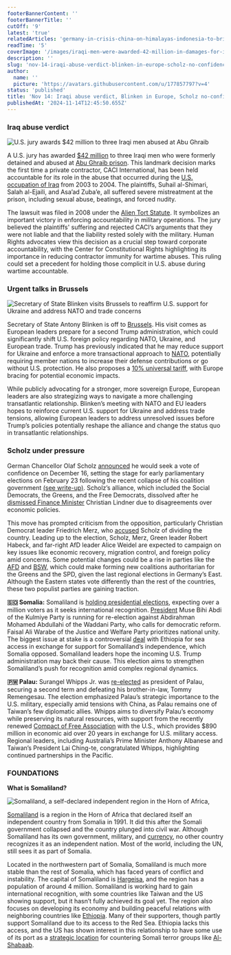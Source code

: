 ```yaml
---
footerBannerContent: ''
footerBannerTitle: ''
cutOff: '9'
latest: 'true'
relatedArticles: 'germany-in-crisis-china-on-himalayas-indonesia-to-brics'
readTime: '5'
coverImage: '/images/iraqi-men-were-awarded-42-million-in-damages-for-injuries-UwND.webp'
description: ''
slug: 'nov-14-iraqi-abuse-verdict-blinken-in-europe-scholz-no-confidence'
author:
  name: ''
  picture: 'https://avatars.githubusercontent.com/u/177857797?v=4'
status: 'published'
title: 'Nov 14: Iraqi abuse verdict, Blinken in Europe, Scholz no-confidence'
publishedAt: '2024-11-14T12:45:50.655Z'
---
```


### Iraq abuse verdict

![U.S. jury awards $42 million to three Iraqi men abused at Abu Ghraib](/images/iraqi-men-were-awarded-42-million-in-damages-for-injuries-AwNT.webp)

A U.S. jury has awarded [$42 million](https://www.middleeasteye.net/news/jury-awards-42mn-abu-ghraib-survivors-us-contractor-held-liable-torture) to three Iraqi men who were formerly detained and abused at [Abu Ghraib prison](https://edition.cnn.com/2013/10/30/world/meast/iraq-prison-abuse-scandal-fast-facts/index.html). This landmark decision marks the first time a private contractor, CACI International, has been held accountable for its role in the abuse that occurred during the [U.S. occupation of Iraq](https://www.bbc.com/news/world-64980565) from 2003 to 2004. The plaintiffs, Suhail al-Shimari, Salah al-Ejaili, and Asa’ad Zuba’e, all suffered severe mistreatment at the prison, including sexual abuse, beatings, and forced nudity.

The lawsuit was filed in 2008 under the [Alien Tort Statute](https://www.law.cornell.edu/wex/alien_tort_statute). It symbolizes an important victory in enforcing accountability in military operations. The jury believed the plaintiffs' suffering and rejected CACI’s arguments that they were not liable and that the liability rested solely with the military. Human Rights advocates view this decision as a crucial step toward corporate accountability, with the Center for Constitutional Rights highlighting its importance in reducing contractor immunity for wartime abuses. This ruling could set a precedent for holding those complicit in U.S. abuse during wartime accountable.

### Urgent talks in Brussels

![Secretary of State Blinken visits Brussels to reaffirm U.S. support for Ukraine and address NATO and trade concerns](/images/us-secretary-of-state-antony-blinken-was-set-to-hold-emergency-talks-with-european-allies-in-brussels--UxMj.webp)

Secretary of State Antony Blinken is off to [Brussels](https://edition.cnn.com/2024/11/12/politics/antony-blinken-europe-donald-trump/index.html). His visit comes as European leaders prepare for a second Trump administration, which could significantly shift U.S. foreign policy regarding NATO, Ukraine, and European trade. Trump has previously indicated that he may reduce support for Ukraine and enforce a more transactional approach to [NATO](https://www.politico.com/news/2024/11/08/trump-nato-congress-courts-00188426), potentially requiring member nations to increase their defense contributions or go without U.S. protection. He also proposes a [10% universal tariff](https://www.cnbc.com/2024/11/11/how-europe-could-try-to-get-around-future-trump-tariffs.html), with Europe bracing for potential economic impacts.

While publicly advocating for a stronger, more sovereign Europe, European leaders are also strategizing ways to navigate a more challenging transatlantic relationship. Blinken’s meeting with NATO and EU leaders hopes to reinforce current U.S. support for Ukraine and address trade tensions, allowing European leaders to address unresolved issues before Trump’s policies potentially reshape the alliance and change the status quo in transatlantic relationships.

### Scholz under pressure

German Chancellor Olaf Scholz [announced](https://apnews.com/article/germany-scholz-vote-confidence-election-f3bf4635504f8df49b18f633da5d3d16) he would seek a vote of confidence on December 16, setting the stage for early parliamentary elections on February 23 following the recent collapse of his coalition government [(see write-up)](https://www.geopolitics.world/archives/germany-in-crisis-china-on-himalayas-indonesia-to-brics). Scholz’s alliance, which included the Social Democrats, the Greens, and the Free Democrats, dissolved after he [dismissed Finance Minister](https://edition.cnn.com/2024/11/06/europe/germany-government-scholz-finance-minister-intl-latam/index.html) Christian Lindner due to disagreements over economic policies.

This move has prompted criticism from the opposition, particularly Christian Democrat leader Friedrich Merz, who [accused](https://www.irishtimes.com/world/europe/2024/11/13/conservative-leader-accuses-scholz-of-sowing-division-in-germanys-economy/) Scholz of dividing the country. Leading up to the election, Scholz, Merz, Green leader Robert Habeck, and far-right AfD leader Alice Weidel are expected to campaign on key issues like economic recovery, migration control, and foreign policy amid concerns. Some potential changes could be a rise in parties like the [AFD](https://www.dw.com/en/german-coalition-government-collapse-far-right-afd-capitalize-on-snap-election/a-70733324) and [BSW,](https://www.dw.com/en/what-is-germanys-populist-bsw-party/a-69958619) which could make forming new coalitions authoritarian for the Greens and the SPD, given the last regional elections in Germany’s East. Although the Eastern states vote differently than the rest of the countries, these two populist parties are gaining traction.

**🇸🇴 Somalia:** Somaliland is [holding presidential elections](https://www.aljazeera.com/news/2024/11/13/somaliland-eyes-recognition-as-it-goes-to-polls), expecting over a million voters as it seeks international recognition. [President](https://mfa.govsomaliland.org/article/president) Muse Bihi Abdi of the Kulmiye Party is running for re-election against Abdirahman Mohamed Abdullahi of the Waddani Party, who calls for democratic reform. Faisal Ali Warabe of the Justice and Welfare Party prioritizes national unity. The biggest issue at stake is a controversial [deal](https://www.crisisgroup.org/africa/horn-africa/ethiopia-somaliland/stakes-ethiopia-somaliland-deal) with Ethiopia for sea access in exchange for support for Somaliland’s independence, which Somalia opposed. Somaliland leaders hope the incoming U.S. Trump administration may back their cause. This election aims to strengthen Somaliland’s push for recognition amid complex regional dynamics.

**🇵🇼 Palau:** Surangel Whipps Jr. was [re-elected](https://www.reuters.com/world/asia-pacific/palau-president-wins-second-term-will-seek-diversify-tiny-taiwan-allys-economy-2024-11-13/) as president of Palau, securing a second term and defeating his brother-in-law, Tommy Remengesau. The election emphasized Palau’s strategic importance to the U.S. military, especially amid tensions with China, as Palau remains one of Taiwan’s few diplomatic allies. Whipps aims to diversify Palau’s economy while preserving its natural resources, with support from the recently renewed [Compact of Free Association](https://www.doi.gov/oia/compacts-of-free-association) with the U.S., which provides $890 million in economic aid over 20 years in exchange for U.S. military access. Regional leaders, including Australia’s Prime Minister Anthony Albanese and Taiwan’s President Lai Ching-te, congratulated Whipps, highlighting continued partnerships in the Pacific.

### FOUNDATIONS

**What is Somaliland?**

![Somaliland, a self-declared independent region in the Horn of Africa,](/images/somaliland-I0Mj.webp)

[Somaliland](https://www.britannica.com/place/Somaliland) is a region in the Horn of Africa that declared itself an independent country from Somalia in 1991. It did this after the Somali government collapsed and the country plunged into civil war. Although Somaliland has its own government, military, and [currency](https://visithornafrica.com/somaliland-currency/), no other country recognizes it as an independent nation. Most of the world, including the UN, still sees it as part of Somalia.

Located in the northwestern part of Somalia, Somaliland is much more stable than the rest of Somalia, which has faced years of conflict and instability. The capital of Somaliland is [Hargeisa](https://www.google.com/maps/place/Hargeisa,+Somalia/@9.5372436,43.9555803,9.86z/data=!4m6!3m5!1s0x1628bf87108c7219:0x61638d9da9bd62d2!8m2!3d9.5612168!4d44.0669251!16zL20vMDNqbDNn?entry=ttu&g_ep=EgoyMDI0MTExMS4wIKXMDSoASAFQAw%3D%3D), and the region has a population of around 4 million. Somaliland is working hard to gain international recognition, with some countries like Taiwan and the US showing support, but it hasn’t fully achieved its goal yet. The region also focuses on developing its economy and building peaceful relations with neighboring countries like [Ethiopia](https://www.bbc.com/news/world-africa-67911057). Many of their supporters, though partly support Somaliland due to its access to the Red Sea. Ethiopia lacks this access, and the US has shown interest in this relationship to have some use of its port as a [strategic location](https://www.atlanticcouncil.org/blogs/africasource/what-the-ethiopia-somaliland-deal-means-for-washingtons-strategy-in-the-red-sea/) for countering Somali terror groups like [Al-Shabaab](https://www.cfr.org/backgrounder/al-shabaab).